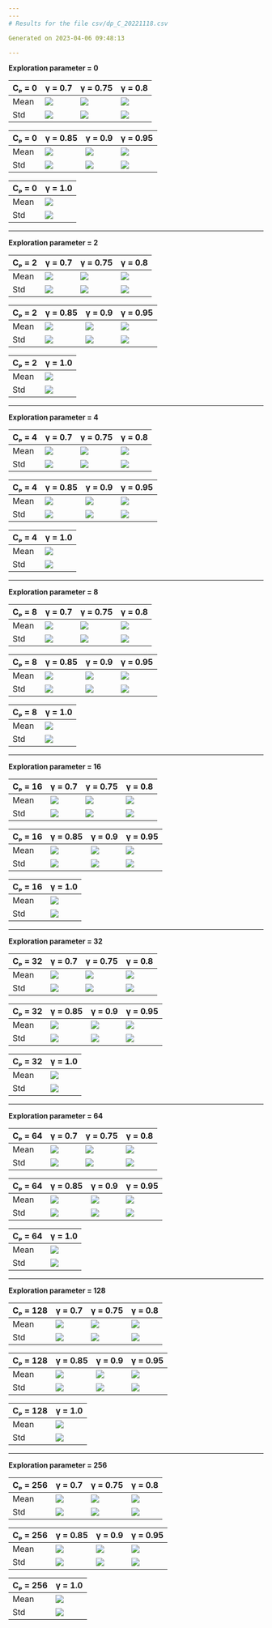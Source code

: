 ```yaml
---
---
# Results for the file csv/dp_C_20221118.csv 

Generated on 2023-04-06 09:48:13

---
```


**Exploration parameter = 0**

| Cₚ = 0| γ = 0.7 | γ = 0.75 | γ = 0.8 | 
| --- | --- | --- | --- | 
| Mean | ![](fig/dp_C/mean_g_0.7_cp_0.png) | ![](fig/dp_C/mean_g_0.75_cp_0.png) | ![](fig/dp_C/mean_g_0.8_cp_0.png) | 
| Std | ![](fig/dp_C/std_g_0.7_cp_0.png) | ![](fig/dp_C/std_g_0.75_cp_0.png) | ![](fig/dp_C/std_g_0.8_cp_0.png) | 

| Cₚ = 0| γ = 0.85 | γ = 0.9 | γ = 0.95 | 
| --- | --- | --- | --- | 
| Mean | ![](fig/dp_C/mean_g_0.85_cp_0.png) | ![](fig/dp_C/mean_g_0.9_cp_0.png) | ![](fig/dp_C/mean_g_0.95_cp_0.png) | 
| Std | ![](fig/dp_C/std_g_0.85_cp_0.png) | ![](fig/dp_C/std_g_0.9_cp_0.png) | ![](fig/dp_C/std_g_0.95_cp_0.png) | 

| Cₚ = 0| γ = 1.0 | 
| --- | --- | 
| Mean | ![](fig/dp_C/mean_g_1.0_cp_0.png) | 
| Std | ![](fig/dp_C/std_g_1.0_cp_0.png) | 

---

**Exploration parameter = 2**

| Cₚ = 2| γ = 0.7 | γ = 0.75 | γ = 0.8 | 
| --- | --- | --- | --- | 
| Mean | ![](fig/dp_C/mean_g_0.7_cp_2.png) | ![](fig/dp_C/mean_g_0.75_cp_2.png) | ![](fig/dp_C/mean_g_0.8_cp_2.png) | 
| Std | ![](fig/dp_C/std_g_0.7_cp_2.png) | ![](fig/dp_C/std_g_0.75_cp_2.png) | ![](fig/dp_C/std_g_0.8_cp_2.png) | 

| Cₚ = 2| γ = 0.85 | γ = 0.9 | γ = 0.95 | 
| --- | --- | --- | --- | 
| Mean | ![](fig/dp_C/mean_g_0.85_cp_2.png) | ![](fig/dp_C/mean_g_0.9_cp_2.png) | ![](fig/dp_C/mean_g_0.95_cp_2.png) | 
| Std | ![](fig/dp_C/std_g_0.85_cp_2.png) | ![](fig/dp_C/std_g_0.9_cp_2.png) | ![](fig/dp_C/std_g_0.95_cp_2.png) | 

| Cₚ = 2| γ = 1.0 | 
| --- | --- | 
| Mean | ![](fig/dp_C/mean_g_1.0_cp_2.png) | 
| Std | ![](fig/dp_C/std_g_1.0_cp_2.png) | 

---

**Exploration parameter = 4**

| Cₚ = 4| γ = 0.7 | γ = 0.75 | γ = 0.8 | 
| --- | --- | --- | --- | 
| Mean | ![](fig/dp_C/mean_g_0.7_cp_4.png) | ![](fig/dp_C/mean_g_0.75_cp_4.png) | ![](fig/dp_C/mean_g_0.8_cp_4.png) | 
| Std | ![](fig/dp_C/std_g_0.7_cp_4.png) | ![](fig/dp_C/std_g_0.75_cp_4.png) | ![](fig/dp_C/std_g_0.8_cp_4.png) | 

| Cₚ = 4| γ = 0.85 | γ = 0.9 | γ = 0.95 | 
| --- | --- | --- | --- | 
| Mean | ![](fig/dp_C/mean_g_0.85_cp_4.png) | ![](fig/dp_C/mean_g_0.9_cp_4.png) | ![](fig/dp_C/mean_g_0.95_cp_4.png) | 
| Std | ![](fig/dp_C/std_g_0.85_cp_4.png) | ![](fig/dp_C/std_g_0.9_cp_4.png) | ![](fig/dp_C/std_g_0.95_cp_4.png) | 

| Cₚ = 4| γ = 1.0 | 
| --- | --- | 
| Mean | ![](fig/dp_C/mean_g_1.0_cp_4.png) | 
| Std | ![](fig/dp_C/std_g_1.0_cp_4.png) | 

---

**Exploration parameter = 8**

| Cₚ = 8| γ = 0.7 | γ = 0.75 | γ = 0.8 | 
| --- | --- | --- | --- | 
| Mean | ![](fig/dp_C/mean_g_0.7_cp_8.png) | ![](fig/dp_C/mean_g_0.75_cp_8.png) | ![](fig/dp_C/mean_g_0.8_cp_8.png) | 
| Std | ![](fig/dp_C/std_g_0.7_cp_8.png) | ![](fig/dp_C/std_g_0.75_cp_8.png) | ![](fig/dp_C/std_g_0.8_cp_8.png) | 

| Cₚ = 8| γ = 0.85 | γ = 0.9 | γ = 0.95 | 
| --- | --- | --- | --- | 
| Mean | ![](fig/dp_C/mean_g_0.85_cp_8.png) | ![](fig/dp_C/mean_g_0.9_cp_8.png) | ![](fig/dp_C/mean_g_0.95_cp_8.png) | 
| Std | ![](fig/dp_C/std_g_0.85_cp_8.png) | ![](fig/dp_C/std_g_0.9_cp_8.png) | ![](fig/dp_C/std_g_0.95_cp_8.png) | 

| Cₚ = 8| γ = 1.0 | 
| --- | --- | 
| Mean | ![](fig/dp_C/mean_g_1.0_cp_8.png) | 
| Std | ![](fig/dp_C/std_g_1.0_cp_8.png) | 

---

**Exploration parameter = 16**

| Cₚ = 16| γ = 0.7 | γ = 0.75 | γ = 0.8 | 
| --- | --- | --- | --- | 
| Mean | ![](fig/dp_C/mean_g_0.7_cp_16.png) | ![](fig/dp_C/mean_g_0.75_cp_16.png) | ![](fig/dp_C/mean_g_0.8_cp_16.png) | 
| Std | ![](fig/dp_C/std_g_0.7_cp_16.png) | ![](fig/dp_C/std_g_0.75_cp_16.png) | ![](fig/dp_C/std_g_0.8_cp_16.png) | 

| Cₚ = 16| γ = 0.85 | γ = 0.9 | γ = 0.95 | 
| --- | --- | --- | --- | 
| Mean | ![](fig/dp_C/mean_g_0.85_cp_16.png) | ![](fig/dp_C/mean_g_0.9_cp_16.png) | ![](fig/dp_C/mean_g_0.95_cp_16.png) | 
| Std | ![](fig/dp_C/std_g_0.85_cp_16.png) | ![](fig/dp_C/std_g_0.9_cp_16.png) | ![](fig/dp_C/std_g_0.95_cp_16.png) | 

| Cₚ = 16| γ = 1.0 | 
| --- | --- | 
| Mean | ![](fig/dp_C/mean_g_1.0_cp_16.png) | 
| Std | ![](fig/dp_C/std_g_1.0_cp_16.png) | 

---

**Exploration parameter = 32**

| Cₚ = 32| γ = 0.7 | γ = 0.75 | γ = 0.8 | 
| --- | --- | --- | --- | 
| Mean | ![](fig/dp_C/mean_g_0.7_cp_32.png) | ![](fig/dp_C/mean_g_0.75_cp_32.png) | ![](fig/dp_C/mean_g_0.8_cp_32.png) | 
| Std | ![](fig/dp_C/std_g_0.7_cp_32.png) | ![](fig/dp_C/std_g_0.75_cp_32.png) | ![](fig/dp_C/std_g_0.8_cp_32.png) | 

| Cₚ = 32| γ = 0.85 | γ = 0.9 | γ = 0.95 | 
| --- | --- | --- | --- | 
| Mean | ![](fig/dp_C/mean_g_0.85_cp_32.png) | ![](fig/dp_C/mean_g_0.9_cp_32.png) | ![](fig/dp_C/mean_g_0.95_cp_32.png) | 
| Std | ![](fig/dp_C/std_g_0.85_cp_32.png) | ![](fig/dp_C/std_g_0.9_cp_32.png) | ![](fig/dp_C/std_g_0.95_cp_32.png) | 

| Cₚ = 32| γ = 1.0 | 
| --- | --- | 
| Mean | ![](fig/dp_C/mean_g_1.0_cp_32.png) | 
| Std | ![](fig/dp_C/std_g_1.0_cp_32.png) | 

---

**Exploration parameter = 64**

| Cₚ = 64| γ = 0.7 | γ = 0.75 | γ = 0.8 | 
| --- | --- | --- | --- | 
| Mean | ![](fig/dp_C/mean_g_0.7_cp_64.png) | ![](fig/dp_C/mean_g_0.75_cp_64.png) | ![](fig/dp_C/mean_g_0.8_cp_64.png) | 
| Std | ![](fig/dp_C/std_g_0.7_cp_64.png) | ![](fig/dp_C/std_g_0.75_cp_64.png) | ![](fig/dp_C/std_g_0.8_cp_64.png) | 

| Cₚ = 64| γ = 0.85 | γ = 0.9 | γ = 0.95 | 
| --- | --- | --- | --- | 
| Mean | ![](fig/dp_C/mean_g_0.85_cp_64.png) | ![](fig/dp_C/mean_g_0.9_cp_64.png) | ![](fig/dp_C/mean_g_0.95_cp_64.png) | 
| Std | ![](fig/dp_C/std_g_0.85_cp_64.png) | ![](fig/dp_C/std_g_0.9_cp_64.png) | ![](fig/dp_C/std_g_0.95_cp_64.png) | 

| Cₚ = 64| γ = 1.0 | 
| --- | --- | 
| Mean | ![](fig/dp_C/mean_g_1.0_cp_64.png) | 
| Std | ![](fig/dp_C/std_g_1.0_cp_64.png) | 

---

**Exploration parameter = 128**

| Cₚ = 128| γ = 0.7 | γ = 0.75 | γ = 0.8 | 
| --- | --- | --- | --- | 
| Mean | ![](fig/dp_C/mean_g_0.7_cp_128.png) | ![](fig/dp_C/mean_g_0.75_cp_128.png) | ![](fig/dp_C/mean_g_0.8_cp_128.png) | 
| Std | ![](fig/dp_C/std_g_0.7_cp_128.png) | ![](fig/dp_C/std_g_0.75_cp_128.png) | ![](fig/dp_C/std_g_0.8_cp_128.png) | 

| Cₚ = 128| γ = 0.85 | γ = 0.9 | γ = 0.95 | 
| --- | --- | --- | --- | 
| Mean | ![](fig/dp_C/mean_g_0.85_cp_128.png) | ![](fig/dp_C/mean_g_0.9_cp_128.png) | ![](fig/dp_C/mean_g_0.95_cp_128.png) | 
| Std | ![](fig/dp_C/std_g_0.85_cp_128.png) | ![](fig/dp_C/std_g_0.9_cp_128.png) | ![](fig/dp_C/std_g_0.95_cp_128.png) | 

| Cₚ = 128| γ = 1.0 | 
| --- | --- | 
| Mean | ![](fig/dp_C/mean_g_1.0_cp_128.png) | 
| Std | ![](fig/dp_C/std_g_1.0_cp_128.png) | 

---

**Exploration parameter = 256**

| Cₚ = 256| γ = 0.7 | γ = 0.75 | γ = 0.8 | 
| --- | --- | --- | --- | 
| Mean | ![](fig/dp_C/mean_g_0.7_cp_256.png) | ![](fig/dp_C/mean_g_0.75_cp_256.png) | ![](fig/dp_C/mean_g_0.8_cp_256.png) | 
| Std | ![](fig/dp_C/std_g_0.7_cp_256.png) | ![](fig/dp_C/std_g_0.75_cp_256.png) | ![](fig/dp_C/std_g_0.8_cp_256.png) | 

| Cₚ = 256| γ = 0.85 | γ = 0.9 | γ = 0.95 | 
| --- | --- | --- | --- | 
| Mean | ![](fig/dp_C/mean_g_0.85_cp_256.png) | ![](fig/dp_C/mean_g_0.9_cp_256.png) | ![](fig/dp_C/mean_g_0.95_cp_256.png) | 
| Std | ![](fig/dp_C/std_g_0.85_cp_256.png) | ![](fig/dp_C/std_g_0.9_cp_256.png) | ![](fig/dp_C/std_g_0.95_cp_256.png) | 

| Cₚ = 256| γ = 1.0 | 
| --- | --- | 
| Mean | ![](fig/dp_C/mean_g_1.0_cp_256.png) | 
| Std | ![](fig/dp_C/std_g_1.0_cp_256.png) | 

